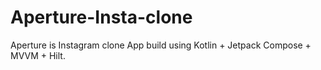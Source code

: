 # Aperture-Insta-clone

Aperture is Instagram clone App build using Kotlin + Jetpack Compose + MVVM + Hilt.

